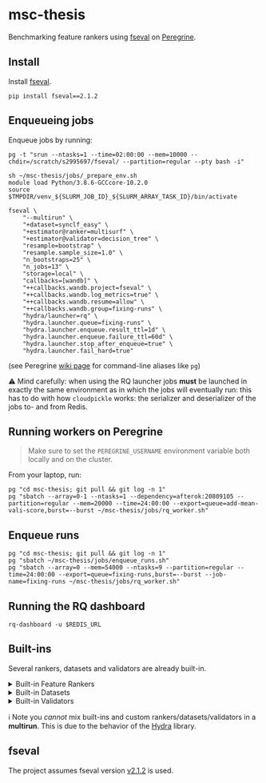 # msc-thesis
Benchmarking feature rankers using [fseval](https://github.com/dunnkers/fseval) on [Peregrine](https://www.rug.nl/society-business/centre-for-information-technology/research/services/hpc/facilities/peregrine-hpc-cluster?lang=en).

## Install
Install [fseval](https://github.com/dunnkers/fseval).

```shell
pip install fseval==2.1.2
```

## Enqueueing jobs
Enqueue jobs by running:

```shell
pg -t "srun --ntasks=1 --time=02:00:00 --mem=10000 --chdir=/scratch/s2995697/fseval/ --partition=regular --pty bash -i"

sh ~/msc-thesis/jobs/_prepare_env.sh
module load Python/3.8.6-GCCcore-10.2.0
source $TMPDIR/venv_${SLURM_JOB_ID}_${SLURM_ARRAY_TASK_ID}/bin/activate

fseval \
    "--multirun" \
    "+dataset=synclf_easy" \
    "+estimator@ranker=multisurf" \
    "+estimator@validator=decision_tree" \
    "resample=bootstrap" \
    "resample.sample_size=1.0" \
    "n_bootstraps=25" \
    "n_jobs=13" \
    "storage=local" \
    "callbacks=[wandb]" \
    "++callbacks.wandb.project=fseval" \
    "++callbacks.wandb.log_metrics=true" \
    "++callbacks.wandb.resume=allow" \
    "++callbacks.wandb.group=fixing-runs" \
    "hydra/launcher=rq" \
    "hydra.launcher.queue=fixing-runs" \
    "hydra.launcher.enqueue.result_ttl=1d" \
    "hydra.launcher.enqueue.failure_ttl=60d" \
    "hydra.launcher.stop_after_enqueue=true" \
    "hydra.launcher.fail_hard=true"
```

(see Peregrine [wiki page](https://github.com/dunnkers/msc-thesis/wiki/Peregrine#cli-aliases-and-shortcuts) for command-line aliases like `pg`)

⚠️ Mind carefully: when using the RQ launcher jobs **must** be launched in exactly the same environment as in which the jobs will eventually run: this has to do with how `cloudpickle` works: the serializer and deserializer of the jobs to- and from Redis.

## Running workers on Peregrine
> Make sure to set the `PEREGRINE_USERNAME` environment variable both locally and on the cluster.

From your laptop, run:

```shell
pg "cd msc-thesis; git pull && git log -n 1"
pg "sbatch --array=0-1 --ntasks=1 --dependency=afterok:20809105 --partition=regular --mem=20000 --time=24:00:00 --export=queue=add-mean-vali-score,burst=--burst ~/msc-thesis/jobs/rq_worker.sh"
```

## Enqueue runs
```shell
pg "cd msc-thesis; git pull && git log -n 1"
pg "sbatch ~/msc-thesis/jobs/enqueue_runs.sh"
pg "sbatch --array=0 --mem=54000 --ntasks=9 --partition=regular --time=24:00:00 --export=queue=fixing-runs,burst=--burst --job-name=fixing-runs ~/msc-thesis/jobs/rq_worker.sh"
```


## Running the RQ dashboard
```shell
rq-dashboard -u $REDIS_URL
```
## Built-ins
Several rankers, datasets and validators are already built-in.

<details>
<summary>Built-in Feature Rankers</summary>

| Ranker | Source | Command | Classif- ication | Regr- ession | Multi output | Feature importance | Feature support | Feature ranking |
|-|-|-|-|-|-|-|-|-|
| ANOVA F-value | [sklearn](https://scikit-learn.org/stable/modules/generated/sklearn.feature_selection.f_classif.html) | <details><summary>cli</summary>`+estimator@ranker=anova_f_value`</details>| ✓ | ✓ |  | ✓ |  |  |
| Boruta | [github](https://github.com/scikit-learn-contrib/boruta_py) <details><summary>install</summary>`pip install Boruta`</details> | <details><summary>cli</summary>`+estimator@ranker=boruta`</details>| ✓ |  |  |  | ✓ | ✓ |
| Chi-Squared | [sklearn](https://scikit-learn.org/stable/modules/generated/sklearn.feature_selection.chi2.html) | <details><summary>cli</summary>`+estimator@ranker=chi2`</details>| ✓ |  |  | ✓ |  |  |
| Decision Tree | [sklearn](https://scikit-learn.org/stable/modules/generated/sklearn.tree.DecisionTreeClassifier.html) | <details><summary>cli</summary>`+estimator@ranker=decision_tree`</details>| ✓ | ✓ | ✓ | ✓ |  |  |
| FeatBoost | [github](https://github.com/amjams/FeatBoost) <details><summary>install</summary>`pip install git+https://github.com/amjams/FeatBoost.git`</details> | <details><summary>cli</summary>`+estimator@ranker=featboost`</details>| ✓ |  |  | ✓ | ✓ |  |
| Infinite Selection | [github](https://github.com/giorgioroffo/Infinite-Feature-Selection) <details><summary>install</summary>`pip install git+https://github.com/dunnkers/infinite-selection.git` ℹ️</details> | <details><summary>cli</summary>`+estimator@ranker=infinite_selection`</details>| ✓ |  |  | ✓ |  | ✓ |
| MultiSURF | [github](https://github.com/EpistasisLab/scikit-rebate) <details><summary>install</summary>`pip install skrebate`</details> | <details><summary>cli</summary>`+estimator@ranker=multisurf`</details>| ✓ | ✓ |  | ✓ |  |  |
| Mutual Info | [github](https://scikit-learn.org/stable/modules/generated/sklearn.feature_selection.mutual_info_classif.html) | <details><summary>cli</summary>`+estimator@ranker=mutual_info`</details>| ✓ | ✓ |  | ✓ |  |  |
| ReliefF | [github](https://github.com/EpistasisLab/scikit-rebate) <details><summary>install</summary>`pip install skrebate`</details> | <details><summary>cli</summary>`+estimator@ranker=relieff`</details>| ✓ | ✓ |  | ✓ |  |  |
| Stability Selection | [github](https://github.com/scikit-learn-contrib/stability-selection) <details><summary>install</summary>`pip install git+https://github.com/dunnkers/stability-selection.git matplotlib` ℹ️</details> | <details><summary>cli</summary>`+estimator@ranker=stability_selection`</details>| ✓ |  |  | ✓ | ✓ |  |
| TabNet | [github](https://github.com/dreamquark-ai/tabnet) <details><summary>install</summary>`pip install pytorch-tabnet`</details> | <details><summary>cli</summary>`+estimator@ranker=tabnet`</details>| ✓ | ✓ | ✓ | ✓ |  |  |
| XGBoost | [github](https://xgboost.readthedocs.io/) <details><summary>install</summary>`pip install xgboost`</details> | <details><summary>cli</summary>`+estimator@ranker=xgb`</details>| ✓ | ✓ |  | ✓ |  |  |

ℹ️ This library was customized to make it compatible with the fseval pipeline.

If you would like to install simply all dependencies, download the fseval [requirements.txt](https://github.com/dunnkers/fseval/blob/master/requirements.txt) file and run `pip install -r requirements.txt`.

</details>

<details>
<summary>Built-in Datasets</summary>

| Dataset                       | Source | Command | `n` | `p` | Task   | Multi- output | Domain                       | 
|-------------------------------------------|-------|-------------|-------------|----------------|------------------------|--------------------------------------|----------------------------------------|
| Boston house prices      | [OpenML](https://www.openml.org/d/531) <details><summary>install</summary>`pip install openml`</details>                                      | <details><summary>cli</summary>`+dataset=boston`</details> | 506         | 11          | Regression     | No                     | Finance                              |
| Additive (Chen et al. [L2X](https://github.com/Jianbo-Lab/L2X))                                 | [Synthetic](https://github.com/dunnkers/l2x_synthetic) <details><summary>install</summary>`pip install l2x-synthetic`</details> | <details><summary>cli</summary>`+dataset=chen_additive`</details> | 10000       | 10          | Regression     | Yes                    | Synthetic                            |
| Orange (Chen et al. [L2X](https://github.com/Jianbo-Lab/L2X))                                   | [Synthetic](https://github.com/dunnkers/l2x_synthetic) <details><summary>install</summary>`pip install l2x-synthetic`</details> | <details><summary>cli</summary>`+dataset=chen_orange`</details> | 10000       | 10          | Regression     | Yes                    | Synthetic                            |
| XOR (Chen et al. [L2X](https://github.com/Jianbo-Lab/L2X))                                      | [Synthetic](https://github.com/dunnkers/l2x_synthetic) <details><summary>install</summary>`pip install l2x-synthetic`</details> | <details><summary>cli</summary>`+dataset=chen_xor`</details> | 10000       | 10          | Regression     | Yes                    | Synthetic                            |
| Climate Model Simulation         | [OpenML](https://www.openml.org/d/40994) ([CC18](https://docs.openml.org/benchmark/#openml-cc18)) <details><summary>install</summary>`pip install openml`</details> | <details><summary>cli</summary>`+dataset=climate_model_simulation`</details> | 540 | 18          | Classification | No                     | Nature                               | 
| Cylinder bands                            | [OpenML](https://www.openml.org/d/1497) ([CC18](https://docs.openml.org/benchmark/#openml-cc18)) <details><summary>install</summary>`pip install openml`</details> | <details><summary>cli</summary>`+dataset=cylinder_bands`</details> | 5456        | 24          | Classification | No                     | Mechanics                            | 
| Iris Flowers                              | [OpenML](https://www.openml.org/d/61) <details><summary>install</summary>`pip install openml`</details>                                      | <details><summary>cli</summary>`+dataset=iris`</details> | 150         | 4           | Classification | No                     | Nature                               | 
| Madelon                                   | [OpenML](https://www.openml.org/d/1485) <details><summary>install</summary>`pip install openml`</details> | <details><summary>cli</summary>`+dataset=madelon`</details> | 2600        | 500         | Classification | No                     | Synthetic                            | 
| Multifeat Pixel                           | [OpenML](https://www.openml.org/d/40979) ([CC18](https://docs.openml.org/benchmark/#openml-cc18)) <details><summary>install</summary>`pip install openml`</details> | <details><summary>cli</summary>`+dataset=mfeat_pixel`</details> | 2000        | 240         | Classification | No                     | OCR                                  | 
| Nomao                                     | [OpenML](https://www.openml.org/d/1486) ([CC18](https://docs.openml.org/benchmark/#openml-cc18)) <details><summary>install</summary>`pip install openml`</details> | <details><summary>cli</summary>`+dataset=nomao`</details> | 34465       | 89          | Classification | No                     | Geodata                              | 
| Ozone Levels                              | [OpenML](https://www.openml.org/d/1487) ([CC18](https://docs.openml.org/benchmark/#openml-cc18)) <details><summary>install</summary>`pip install openml`</details> | <details><summary>cli</summary>`+dataset=ozone_levels`</details> | 2534        | 72          | Classification | No                     | Nature                               | 
| Phoneme                                   | [OpenML](https://www.openml.org/d/1489) ([CC18](https://docs.openml.org/benchmark/#openml-cc18)) <details><summary>install</summary>`pip install openml`</details> | <details><summary>cli</summary>`+dataset=phoneme`</details> | 5404        | 5           | Classification | No                     | Biomedical                           | 
| Synclf easy                               | [Synthetic](https://scikit-learn.org/stable/modules/generated/sklearn.datasets.make_classification.html)                               | <details><summary>cli</summary>`+dataset=synclf_easy`</details> | 10000       | 20          | Classification | No                     | Synthetic                            | 
| Synclf medium                             | [Synthetic](https://scikit-learn.org/stable/modules/generated/sklearn.datasets.make_classification.html)                               | <details><summary>cli</summary>`+dataset=synclf_medium`</details> | 10000       | 30          | Classification | No                     | Synthetic                            | 
| Synclf hard                               | [Synthetic](https://scikit-learn.org/stable/modules/generated/sklearn.datasets.make_classification.html)                               | <details><summary>cli</summary>`+dataset=synclf_hard`</details> | 10000       | 50          | Classification | No                     | Synthetic                            | 
| Synclf very hard                          | [Synthetic](https://scikit-learn.org/stable/modules/generated/sklearn.datasets.make_classification.html)                               | <details><summary>cli</summary>`+dataset=synclf_very_hard`</details> | 10000       | 50          | Classification | No                     | Synthetic                            | 
| Synreg easy                               | [Synthetic](https://scikit-learn.org/stable/modules/generated/sklearn.datasets.make_regression.html) | <details><summary>cli</summary>`+dataset=synreg_easy`</details> | 10000       | 10          | Regression     | No                     | Synthetic                            |
| Synreg medium                             | [Synthetic](https://scikit-learn.org/stable/modules/generated/sklearn.datasets.make_regression.html) | <details><summary>cli</summary>`+dataset=synreg_medium`</details> | 10000       | 10          | Regression     | No                     | Synthetic                            |
| Synreg hard                               | [Synthetic](https://scikit-learn.org/stable/modules/generated/sklearn.datasets.make_regression.html) | <details><summary>cli</summary>`+dataset=synreg_hard`</details> | 10000       | 20          | Regression     | No                     | Synthetic                            |
| Synreg hard                               | [Synthetic](https://scikit-learn.org/stable/modules/generated/sklearn.datasets.make_regression.html) | <details><summary>cli</summary>`+dataset=synreg_very_hard`</details> | 10000       | 20          | Regression     | No                     | Synthetic                            |
| Texture                                   | [OpenML](https://www.openml.org/d/40499) ([CC18](https://docs.openml.org/benchmark/#openml-cc18)) <details><summary>install</summary>`pip install openml`</details> | <details><summary>cli</summary>`+dataset=texture`</details> | 5500        | 40          | Classification | No                     | Pattern Recognition | 
| Wall Robot Navigation    | [OpenML](https://www.openml.org/d/1497) ([CC18](https://docs.openml.org/benchmark/#openml-cc18)) <details><summary>install</summary>`pip install openml`</details> | <details><summary>cli</summary>`+dataset=wall_robot_navigation`</details> | 5456        | 24          | Classification | No                     | Mechanics                            | 

- `n`: number of dataset **samples**.
- `p`: number of dataset **dimensions**.
</details>

<details>
<summary>Built-in Validators</summary>

| Validator | Source | Command | Classification | Regression | Multioutput |
|-|-|-|-|-|-|
| Decision Tree | [sklearn](https://scikit-learn.org/stable/modules/generated/sklearn.tree.DecisionTreeClassifier.html) | <details><summary>cli</summary>`+estimator@validator=decision_tree`</details>| ✓ | ✓ | ✓ |
| k-NN | [sklearn](https://scikit-learn.org/stable/modules/generated/sklearn.neighbors.KNeighborsClassifier.html) | <details><summary>cli</summary>`+estimator@validator=knn`</details>| ✓ |   |   |
| TabNet | [github](https://github.com/dreamquark-ai/tabnet) <details><summary>install</summary>`pip install pytorch-tabnet`</details> | <details><summary>cli</summary>`+estimator@validator=tabnet`</details>| ✓ | ✓ | ✓ |
| XGBoost | [github](https://xgboost.readthedocs.io/) <details><summary>install</summary>`pip install xgboost`</details> | <details><summary>cli</summary>`+estimator@validator=xgb`</details>| ✓ | ✓ |  |

</details>


ℹ️ Note you *cannot* mix built-ins and custom rankers/datasets/validators in a **multirun**. This is due to the behavior of the [Hydra](https://github.com/facebookresearch/hydra) library.


## fseval
The project assumes fseval version [v2.1.2](https://github.com/dunnkers/fseval/releases/tag/v2.1.2) is used.
